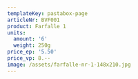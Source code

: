 ```yaml
---
templateKey: pastabox-page
articleNr: BVF001
product: Farfalle 1
units:
  amount: '6'
  weight: 250g
price_ep: '5.50'
price_vp: 8.--
image: /assets/farfalle-nr-1-148x210.jpg
---
```


